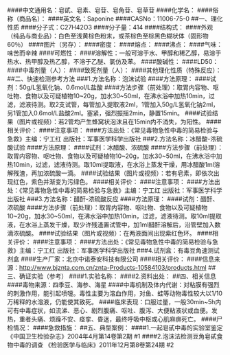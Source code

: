 ####中文通用名：皂甙、皂素、皂苷、皂角苷、皂草苷
####化学名：
####俗称（商品名）：
####英文名：Saponine
####CASNo：11006-75-0
##一、理化性质
####分子式：C27H42O3
####分子量：414
####结构式：
####外观（纯品与商业品）：白色至浅黄棕色粉末，或茶棕色至棕黑色糊状体（固形物60％）
####图片（另存）：
####密度：
####熔点：
####沸点：
####气味：味苦而辛辣
####可燃性：
####溶解性：一般可溶于水、甲醇和稀乙醇，易溶于热水、热甲醇及热乙醇，不溶于乙醚、氯仿及苯。
####酸碱性：
####LD50：
####中毒剂量（人）：
####致死剂量（人）：
####其他理化性质（特殊反应）：
##二、快速检测参考方法
###1.方法名称：泡沫试验
####方法原理：
####试剂：50g/L氢氧化钠、0.6mol/L盐酸
####方法步骤（前处理）：取胃内容物、呕吐物、食物以及可疑植物10~20g，加水30~50ml，在沸水浴中加热10min，过滤，滤液待测。取2支试管，每管加入提取液2ml，1管加入50g/L氢氧化钠2ml，另1管加入0.6mol/L盐酸2ml。塞紧，强烈振摇2min，静置15min。
####试验结果（图片或视频）：若2管均产生蜂窝状泡沫且在15min内不消失，为阳性。
####相关评价：
####注意事项：
####方法出处：《常见毒物急性中毒的简易检验与急救》主编：宁工红 出版社：军事医学科学出版社
###2.方法名称：冰醋酸-浓硫酸试验
####方法原理：
####试剂：冰醋酸、浓硫酸
####方法步骤（前处理）：取胃内容物、呕吐物、食物以及可疑植物10~20g，加水30~50ml，在沸水浴中加热10min，过滤，滤液待测。取10ml提取液，在水浴上蒸发干燥，用冰醋酸1ml溶解残渣，再加浓硫酸一滴。
####试验结果（图片或视频）：若有皂素，即依次出现红色，紫色并渐变为污绿色。
####相关评价：
####注意事项：
####方法出处：《常见毒物急性中毒的简易检验与急救》主编：宁工红 出版社：军事医学科学出版社
###3.方法名称：醋酐-浓硫酸反应
####方法原理：
####试剂：醋酐、浓硫酸
####方法步骤（前处理）：取胃内容物、呕吐物、食物以及可疑植物10~20g，加水30~50ml，在沸水浴中加热10min，过滤，滤液待测。取10ml提取液，在水浴上蒸发干燥，取少许残渣置试管中，加1ml醋酐溶解后，沿管壁加入数滴浓硫酸。
####试验结果（图片或视频）：在两液面间出现紫红色环。
####相关评价：
####注意事项：
####方法出处：《常见毒物急性中毒的简易检验与急救》主编：宁工红 出版社：军事医学科学出版社
###4.试剂盒：有毒豆角速测试剂盒
####生产厂家：北京中诺泰安科技有限公司
####相关评价：
####信息来源：http://www.bjznta.com.cn/znta-Products-10584103/products.html
##三、确证实验（参考）
####1.实验名称：
####2.资料出处：
##四、相关信息
####毒物来源：四季豆、海参、海星
####中毒机制及体内代谢：对粘膜有强烈的刺激作用，能引起喷嚏。毒性主要为溶血作用，对鱼、蛙等动物毒性较大以1/10万稀释的水溶液，仍能使其致死。
####临床表现：口服过量，一般30min~5h内可有中毒症状，如流涕、恶心、剧烈腹痛、呕吐、腹泻、大便粘液状或血便。发热，重者头痛、烦躁不安、痉挛、昏迷，最终呼吸中枢或心肌麻痹死亡。
####尸检情况：
####急救措施：
##五、典型案例：
####1.一起皂甙中毒的实验室鉴定 《中国卫生检验杂志》2004年4月第14卷第2期 #1
####2.泡沫法检测豆角皂甙食物中毒的调查 《检验医学与临床》2011年12月第8卷第24期 #2
